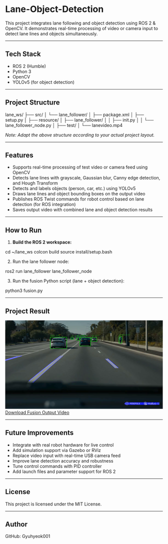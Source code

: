 # Lane-Object-Detection

This project integrates lane following and object detection using ROS 2 & OpenCV. It demonstrates real-time processing of video or camera input to detect lane lines and objects simultaneously.

---

## Tech Stack

- ROS 2 (Humble)
- Python 3
- OpenCV
- YOLOv5 (for object detection)

---

## Project Structure

lane_ws/
├── src/
│ └── lane_follower/
│ ├── package.xml
│ ├── setup.py
│ ├── resource/
│ ├── lane_follower/
│ │ ├── init.py
│ │ └── lane_follower_node.py
│ ├── test/
│ └── lanevideo.mp4

*Note: Adapt the above structure according to your actual project layout.*

---

## Features

- Supports real-time processing of test video or camera feed using OpenCV
- Detects lane lines with grayscale, Gaussian blur, Canny edge detection, and Hough Transform
- Detects and labels objects (person, car, etc.) using YOLOv5
- Draws lane lines and object bounding boxes on the output video
- Publishes ROS Twist commands for robot control based on lane detection (for ROS integration)
- Saves output video with combined lane and object detection results

---

## How to Run

1. **Build the ROS 2 workspace:**

  cd ~/lane_ws
  colcon build
  source install/setup.bash

2. Run the lane follower node:

ros2 run lane_follower lane_follower_node

3. Run the fusion Python script (lane + object detection):

python3 fusion.py

---

## Project Result

[![Fusion Output Video](./output/fusion_output_thumbnail.png)](./output/fusion_output.mp4)
[Download Fusion Output Video](./output/fusion_output.mp4)


---

## Future Improvements

- Integrate with real robot hardware for live control
- Add simulation support via Gazebo or RViz
- Replace video input with real-time USB camera feed
- Improve lane detection accuracy and robustness
- Tune control commands with PID controller
- Add launch files and parameter support for ROS 2

---

## License

This project is licensed under the MIT License.

---

## Author

GitHub: Gyuhyeok001

